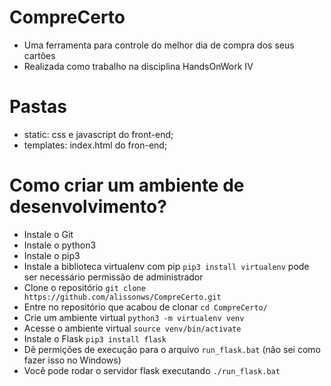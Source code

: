 # CompreCerto

- Uma ferramenta para controle do melhor dia de compra dos seus cartões
- Realizada como trabalho na disciplina HandsOnWork IV

# Pastas
- static: css e javascript do front-end;
- templates: index.html do fron-end;

# Como criar um ambiente de desenvolvimento?
- Instale o Git
- Instale o python3
- Instale o pip3
- Instale a biblioteca virtualenv com pip `pip3 install virtualenv` pode ser necessário permissão de administrador
- Clone o repositório `git clone https://github.com/alissonws/CompreCerto.git`
- Entre no repositório que acabou de clonar `cd CompreCerto/`
- Crie um ambiente virtual `python3 -m virtualenv venv`
- Acesse o ambiente virtual `source venv/bin/activate`
- Instale o Flask `pip3 install flask`
- Dê permições de execução para o arquivo `run_flask.bat` (não sei como fazer isso no Windows)
- Você pode rodar o servidor flask executando `./run_flask.bat`